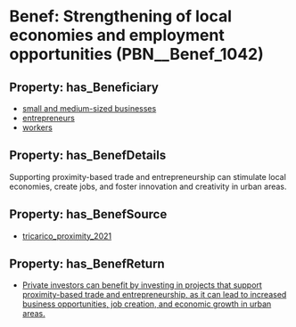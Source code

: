 # Benef: __Strengthening of local economies and employment opportunities__ (PBN__Benef_1042)

## Property: has_Beneficiary

* [small and medium-sized businesses](../Stakeholder/PBN__Stakeholder_416)
* [entrepreneurs](../Stakeholder/PBN__Stakeholder_417)
* [workers](../Stakeholder/PBN__Stakeholder_128)

## Property: has_BenefDetails

Supporting proximity-based trade and entrepreneurship can stimulate local economies, create jobs, and foster innovation and creativity in urban areas.

## Property: has_BenefSource

* [tricarico_proximity_2021](../Article/PBN__Article_216)

## Property: has_BenefReturn

* [Private investors can benefit by investing in projects that support proximity-based trade and entrepreneurship, as it can lead to increased business opportunities, job creation, and economic growth in urban areas.](../BenefReturn/PBN__BenefReturn_1163)

